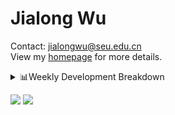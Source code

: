 #  Jialong Wu

Contact: jialongwu@seu.edu.cn<br>
View my [homepage](https://callanwu.github.io/) for more details.

<details><summary>📊Weekly Development Breakdown</summary>

<!--START_SECTION:waka-->

```txt
From: 12 December 2024 - To: 19 December 2024

Total Time: 13 hrs 58 mins

Python     13 hrs 42 mins  ████████████████████████▓   98.12 %
Bash       5 mins          ░░░░░░░░░░░░░░░░░░░░░░░░░   00.62 %
CSV        5 mins          ░░░░░░░░░░░░░░░░░░░░░░░░░   00.61 %
Text       3 mins          ░░░░░░░░░░░░░░░░░░░░░░░░░   00.36 %
Other      2 mins          ░░░░░░░░░░░░░░░░░░░░░░░░░   00.27 %
```

<!--END_SECTION:waka-->

[![wakatime](https://wakatime.com/badge/user/c6720b29-9431-4a60-bc9d-e1fb2b6bd65f.svg)](https://wakatime.com/@c6720b29-9431-4a60-bc9d-e1fb2b6bd65f)
</details>

[![](https://img.shields.io/badge/Google%20Scholar-4385FE.svg?&color=d6d6d6&style=flat-square&logo=google-scholar)](https://scholar.google.com/citations?user=6eg2m4YAAAAJ)
![](https://komarev.com/ghpvc/?username=callanwu)
